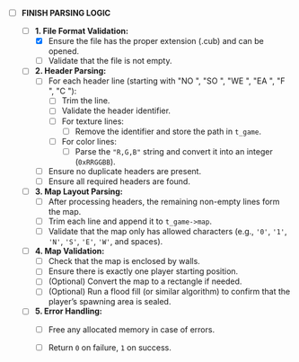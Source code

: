- [ ] **FINISH PARSING LOGIC**

  - [ ] **1. File Format Validation:**
    - [x] Ensure the file has the proper extension (.cub) and can be opened.
    - [ ] Validate that the file is not empty.

  - [ ] **2. Header Parsing:**
    - [ ] For each header line (starting with "NO ", "SO ", "WE ", "EA ", "F ", "C "):
      - [ ] Trim the line.
      - [ ] Validate the header identifier.
      - [ ] For texture lines:
        - [ ] Remove the identifier and store the path in `t_game`.
      - [ ] For color lines:
        - [ ] Parse the `"R,G,B"` string and convert it into an integer (`0xRRGGBB`).
    - [ ] Ensure no duplicate headers are present.
    - [ ] Ensure all required headers are found.

  - [ ] **3. Map Layout Parsing:**
    - [ ] After processing headers, the remaining non-empty lines form the map.
    - [ ] Trim each line and append it to `t_game->map`.
    - [ ] Validate that the map only has allowed characters
      (e.g., `'0'`, `'1'`, `'N'`, `'S'`, `'E'`, `'W'`, and spaces).

  - [ ] **4. Map Validation:**
    - [ ] Check that the map is enclosed by walls.
    - [ ] Ensure there is exactly one player starting position.
    - [ ] (Optional) Convert the map to a rectangle if needed.
    - [ ] (Optional) Run a flood fill (or similar algorithm) to confirm that the player’s spawning area is sealed.

  - [ ] **5. Error Handling:**
    - [ ] Free any allocated memory in case of errors.
    - [ ] Return `0` on failure, `1` on success.

